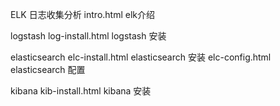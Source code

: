 ELK 日志收集分析
intro.html elk介绍

logstash
log-install.html  logstash 安装

elasticsearch
elc-install.html  elasticsearch 安装
elc-config.html   elasticsearch 配置

kibana
kib-install.html  kibana 安装